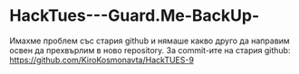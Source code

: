 # HackTues---Guard.Me-BackUp-
Имахме проблем със стария github и нямаше какво друго да направим освен да прехвърлим в ново repository. За commit-ите на стария github: https://github.com/KiroKosmonavta/HackTUES-9

